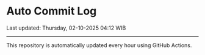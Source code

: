 # Auto Commit Log

Last updated: Thursday, 02-10-2025 04:12 WIB

---

This repository is automatically updated every hour using GitHub Actions.
